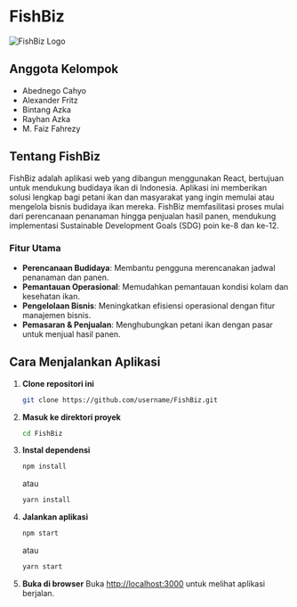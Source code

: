 # FishBiz

![FishBiz Logo](src/assets/images/Сherry.png)

## Anggota Kelompok
- Abednego Cahyo
- Alexander Fritz
- Bintang Azka
- Rayhan Azka
- M. Faiz Fahrezy

## Tentang FishBiz
FishBiz adalah aplikasi web yang dibangun menggunakan React, bertujuan untuk mendukung budidaya ikan di Indonesia. Aplikasi ini memberikan solusi lengkap bagi petani ikan dan masyarakat yang ingin memulai atau mengelola bisnis budidaya ikan mereka. FishBiz memfasilitasi proses mulai dari perencanaan penanaman hingga penjualan hasil panen, mendukung implementasi Sustainable Development Goals (SDG) poin ke-8 dan ke-12.

### Fitur Utama
- **Perencanaan Budidaya**: Membantu pengguna merencanakan jadwal penanaman dan panen.
- **Pemantauan Operasional**: Memudahkan pemantauan kondisi kolam dan kesehatan ikan.
- **Pengelolaan Bisnis**: Meningkatkan efisiensi operasional dengan fitur manajemen bisnis.
- **Pemasaran & Penjualan**: Menghubungkan petani ikan dengan pasar untuk menjual hasil panen.

## Cara Menjalankan Aplikasi

1. **Clone repositori ini**
    ```bash
    git clone https://github.com/username/FishBiz.git
    ```
2. **Masuk ke direktori proyek**
    ```bash
    cd FishBiz
    ```
3. **Instal dependensi**
    ```bash
    npm install
    ```
    atau
    ```bash
    yarn install
    ```
4. **Jalankan aplikasi**
    ```bash
    npm start
    ```
    atau
    ```bash
    yarn start
    ```
5. **Buka di browser**
    Buka [http://localhost:3000](http://localhost:3000) untuk melihat aplikasi berjalan.